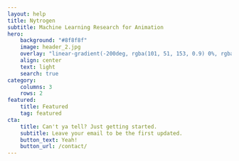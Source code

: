 ```yaml
---
layout: help
title: Nytrogen
subtitle: Machine Learning Research for Animation
hero:
    background: "#8f8f8f"
    image: header_2.jpg
    overlay: "linear-gradient(-200deg, rgba(101, 51, 153, 0.9) 0%, rgba(90, 51, 153, 0.9) 40%, rgba(71, 51, 153, 0.9) 100%)"
    align: center
    text: light
    search: true
category:
    columns: 3
    rows: 2
featured:
    title: Featured
    tag: featured
cta:
    title: Can't ya tell? Just getting started.
    subtitle: Leave your email to be the first updated.
    button_text: Yeah!   
    button_url: /contact/      
---
```


